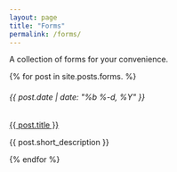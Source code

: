 ```yaml
---
layout: page
title: "Forms"
permalink: /forms/
---
```


A collection of forms for your convenience. 


<div class="row my-5">
  {% for post in site.posts.forms. %}
    <div class="col-12">
      <h6 class="my-0 text-black-tint-2">{{ post.date | date: "%b %-d, %Y" }}</h6>
      <a class="my-0 article-link" href="{{ post.url }}">{{ post.title }}</a>
      <p>{{ post.short_description }}</p>
    </div>
  {% endfor %}
</div>
